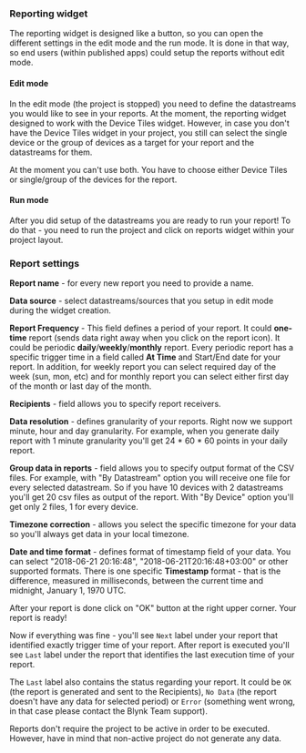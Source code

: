 
### Reporting widget

The reporting widget is designed like a button, so you can open the different settings in the edit mode and the run mode.
It is done in that way, so end users (within published apps) could setup the reports without edit mode.

#### Edit mode

In the edit mode (the project is stopped) you need to define the datastreams you would like to see in your reports.
At the moment, the reporting widget designed to work with the Device Tiles widget.
However, in case you don't have the Device Tiles widget in your project, you still can select the single device or
the group of devices as a target for your report and the datastreams for them.

At the moment you can't use both. You have to choose either Device Tiles or single/group of the devices for the report.

#### Run mode

After you did setup of the datastreams you are ready to run your report! To do that - you need to run the project
and click on reports widget within your project layout.

### Report settings

**Report name** - for every new report you need to provide a name.

**Data source** - select datastreams/sources that you setup in edit mode during the widget creation.

**Report Frequency** - This field defines a period of your report. It could **one-time** report (sends data right away when you
click on the report icon). It could be periodic **daily**/**weekly**/**monthly** report.
Every periodic report has a specific trigger time in a field called **At Time** and Start/End date for your report.
In addition, for weekly report you can select required day of the week (sun, mon, etc) and for monthly report you
can select either first day of the month or last day of the month.

**Recipients** - field allows you to specify report receivers.

**Data resolution** - defines granularity of your reports. Right now we support minute, hour and day granularity.
For example, when you generate daily report with 1 minute granularity you'll get 24 * 60 * 60 points in your daily report.

**Group data in reports** - field allows you to specify output format of the CSV files. For example, with "By Datastream"
option you will receive one file for every selected datastream. So if you have 10 devices with 2 datastreams you'll get 20
csv files as output of the report. With "By Device" option you'll get only 2 files, 1 for every device.

**Timezone correction** - allows you select the specific timezone for your data so you'll always get data in your local timezone.

**Date and time format** - defines format of timestamp field of your data. You can select "2018-06-21 20:16:48",
"2018-06-21T20:16:48+03:00" or other supported formats. There is one specific **Timestamp** format - that is the difference,
measured in milliseconds, between the current time and midnight, January 1, 1970 UTC.

After your report is done click on "OK" button at the right upper corner. Your report is ready!

Now if everything was fine - you'll see ```Next``` label under your report that identified exactly trigger time of your report.
After report is executed you'll see ```Last``` label under the report that identifies the last execution time of your report.

The ```Last``` label also contains the status regarding your report. It could be ```OK``` (the report is generated and sent to the Recipients),
```No Data``` (the report doesn't have any data for selected period) or ```Error``` (something went wrong,
in that case please contact the Blynk Team support).

Reports don't require the project to be active in order to be executed. However, have in mind that non-active project do not generate any data.


